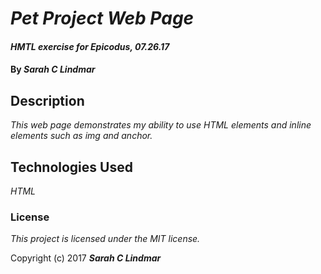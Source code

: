 # _Pet Project Web Page_

#### _HMTL exercise for Epicodus, 07.26.17_

#### By _**Sarah C Lindmar**_

## Description

_This web page demonstrates my ability to use HTML elements and inline elements such as img and anchor._

## Technologies Used

_HTML_

### License

*This project is licensed under the MIT license.*

Copyright (c) 2017 **_Sarah C Lindmar_**
